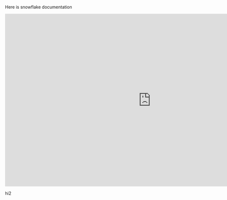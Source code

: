 Here is snowflake documentation

<iframe src="https://docs.google.com/presentation/d/e/2PACX-1vTVbjicdPNKkgVx2W5_iBvKRCdm2yiADCKHGWEC5EoQLh3fRAOeIFaLXow3R6kBPz5CXKvOyhfU9SrF/embed?start=false&loop=false&delayms=10000" frameborder="0" width="960" height="569" allowfullscreen="true" mozallowfullscreen="true" webkitallowfullscreen="true"></iframe>

hi2